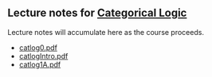 ## Lecture notes for [Categorical Logic](/catlog/)

Lecture notes will accumulate here as the course proceeds.

- [catlog0.pdf](catlog0.pdf)
- [catlogIntro.pdf](catlogIntro.pdf)
- [catlog1A.pdf](catlog1A.pdf)
<!--
- [catlog1.pdf](catlog1.pdf)
- [catlog2.pdf](catlog2.pdf)
- [catlog3.pdf](catlog3.pdf)
-->

